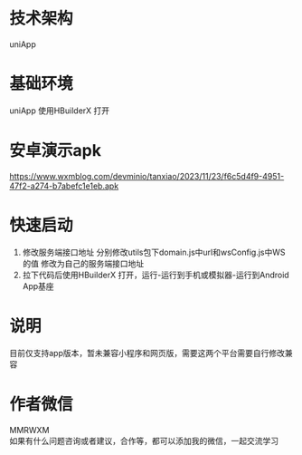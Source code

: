 # 技术架构
uniApp

# 基础环境
uniApp 使用HBuilderX 打开

# 安卓演示apk
https://www.wxmblog.com/devminio/tanxiao/2023/11/23/f6c5d4f9-4951-47f2-a274-b7abefc1e1eb.apk

# 快速启动
1. 修改服务端接口地址 分别修改utils包下domain.js中url和wsConfig.js中WS 的值 修改为自己的服务端接口地址 <br>
2. 拉下代码后使用HBuilderX 打开，运行-运行到手机或模拟器-运行到Android App基座<br>

# 说明
目前仅支持app版本，暂未兼容小程序和网页版，需要这两个平台需要自行修改兼容

# 作者微信
MMRWXM <br>
如果有什么问题咨询或者建议，合作等，都可以添加我的微信，一起交流学习
